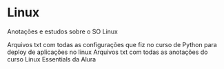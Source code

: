 # Linux
 Anotações e estudos sobre o SO Linux



Arquivos txt com todas as configurações que fiz no curso de Python para deploy de aplicações no linux
Arquivos txt com todas as anotações do curso Linux Essentials da Alura
